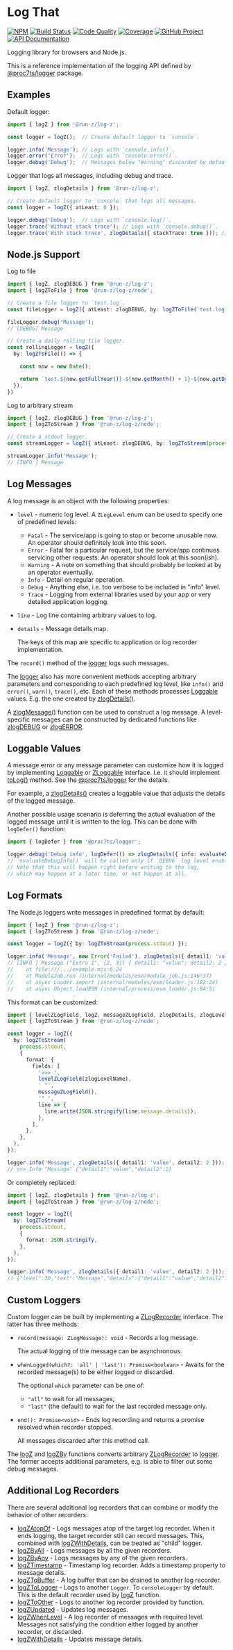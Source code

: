 Log That
========

[![NPM][npm-image]][npm-url]
[![Build Status][build-status-img]][build-status-link]
[![Code Quality][quality-img]][quality-link]
[![Coverage][coverage-img]][coverage-link]
[![GitHub Project][github-image]][github-url]
[![API Documentation][api-docs-image]][API documentation]

Logging library for browsers and Node.js.

This is a reference implementation of the logging API defined by [@proc7ts/logger] package.

[npm-image]: https://img.shields.io/npm/v/@run-z/log-z.svg?logo=npm
[npm-url]: https://www.npmjs.com/package/@run-z/log-z
[build-status-img]: https://github.com/run-z/log-z/workflows/Build/badge.svg
[build-status-link]: https://github.com/run-z/log-z/actions?query=workflow:Build
[quality-img]: https://app.codacy.com/project/badge/Grade/17c8d581b0254f379875ec1355dcdce4
[quality-link]: https://www.codacy.com/gh/run-z/log-z/dashboard?utm_source=github.com&utm_medium=referral&utm_content=run-z/log-z&utm_campaign=Badge_Grade
[coverage-img]: https://app.codacy.com/project/badge/Coverage/17c8d581b0254f379875ec1355dcdce4
[coverage-link]: https://www.codacy.com/gh/run-z/log-z/dashboard?utm_source=github.com&utm_medium=referral&utm_content=run-z/log-z&utm_campaign=Badge_Coverage
[github-image]: https://img.shields.io/static/v1?logo=github&label=GitHub&message=project&color=informational
[github-url]: https://github.com/run-z/log-z
[api-docs-image]: https://img.shields.io/static/v1?logo=typescript&label=API&message=docs&color=informational
[API documentation]: https://run-z.github.io/log-z/
[@proc7ts/logger]: https://www.npmjs.com/package/@proc7ts/logger


Examples
--------

Default logger:
```typescript
import { logZ } from '@run-z/log-z';

const logger = logZ();  // Create default logger to `console`.

logger.info('Message'); // Logs with `console.info()`.
logger.error('Error');  // Logs with `console.error()`.
logger.debug('Debug');  // Messages below "Warning" discarded by default.
```

Logger that logs all messages, including debug and trace.
```typescript
import { logZ, zlogDetails } from '@run-z/log-z';

// Create default logger to `console` that logs all messages.
const logger = logZ({ atLeast: 0 });

logger.debug('Debug');  // Logs with `console.log()`.
logger.trace('Without stack trace'); // Logs with `console.debug()`.
logger.trace('With stack trace', zlogDetails({ stackTrace: true })); // Logs with `console.trace()`.
```

Node.js Support
---------------

Log to file
```typescript
import { logZ, zlogDEBUG } from '@run-z/log-z';
import { logZToFile } from '@run-z/log-z/node';

// Create a file logger to `test.log`.
const fileLogger = logZ({ atLeast: zlogDEBUG, by: logZToFile('test.log') });

fileLogger.debug('Message');
// [DEBUG] Message

// Create a daily rolling file logger.
const rollingLogger = logZ({
  by: logZToFile(() => {

    const now = new Date();

    return `test.${now.getFullYear()}-${now.getMonth() + 1}-${now.getDate()}.log`;
  }),
})
```

Log to arbitrary stream
```typescript
import { logZ, zlogDEBUG } from '@run-z/log-z';
import { logZToStream } from '@run-z/log-z/node';

// Create a stdout logger.
const streamLogger = logZ({ atLeast: zlogDEBUG, by: logZToStream(process.stdout) });

streamLogger.info('Message');
// [INFO ] Message
```

Log Messages
------------

A log message is an object with the following properties:

- `level` - numeric log level. A `ZLogLevel` enum can be used to specify one of predefined levels:

  - `Fatal` - The service/app is going to stop or become unusable now.
    An operator should definitely look into this soon.
  - `Error` - Fatal for a particular request, but the service/app continues servicing other requests.
    An operator should look at this soon(ish).
  - `Warning` - A note on something that should probably be looked at by an operator eventually.
  - `Info` - Detail on regular operation.
  - `Debug` - Anything else, i.e. too verbose to be included in "info" level.
  - `Trace` - Logging from external libraries used by your app or very detailed application logging.

- `line` - Log line containing arbitrary values to log.

- `details` - Message details map.

  The keys of this map are specific to application or log recorder implementation.


The `record()` method of the [logger] logs such messages.

The [logger] also has more convenient methods accepting arbitrary parameters and corresponding to each predefined log
level, like `info()` and `error()`, `warn()`, `trace()`, etc. Each of these methods processes [Loggable] values. E.g.
the one created by [zlogDetails()].

A [zlogMessage()] function can be used to construct a log message. A level-specific messages can be constructed by
dedicated functions like [zlogDEBUG] or [zlogERROR].

[logger]: https://run-z.github.io/log-z/interfaces/_run_z_log_z.ZLogger.html
[Loggable]: https://proc7ts.github.io/logger/interfaces/Loggable.html
[zlogDetails()]: https://run-z.github.io/log-z/modules/_run_z_log_z.html#zlogDetails
[zlogMessage()]: https://run-z.github.io/log-z/modules/_run_z_log_z.html#zlogMessage
[zlogDEBUG]: https://run-z.github.io/log-z/modules/_run_z_log_z.html#zlogDEBUG
[zlogERROR]: https://run-z.github.io/log-z/modules/_run_z_log_z.html#zlogERROR


Loggable Values
---------------

A message error or any message parameter can customize how it is logged by implementing [Loggable] or [ZLoggable]
interface. I.e. it should implement [toLog()] method. See the [@proc7ts/logger] for the details.

For example, a [zlogDetails()] creates a loggable value that adjusts the details of the logged message.

Another possible usage scenario is deferring the actual evaluation of the logged message until it is written to the log.
This can be done with `logDefer()` function:
```typescript
import { logDefer } from '@proc7ts/logger';

logger.debug('Debug info', logDefer(() => zlogDetails({ info: evaluateDebugInfo() })));
// `evaluateDebugInfo()` will be called only if `DEBUG` log level enabled.
// Note that this will happen right before writing to the log,
// which may happen at a later time, or not happen at all.
```

[ZLoggable]: https://run-z.github.io/log-z/interfaces/_run_z_log_z.ZLoggable.html
[toLog()]: https://run-z.github.io/log-z/interfaces/_run_z_log_z.ZLoggable.html#toLog

Log Formats
-----------

The Node.js loggers write messages in predefined format by default:
```typescript
import { logZ } from '@run-z/log-z';
import { logZToStream } from '@run-z/log-z/node';

const logger = logZ({ by: logZToStream(process.stdout) });

logger.info('Message', new Error('Failed'), zlogDetails({ detail1: 'value', detail2: 2 }), 'Extra 1', [2, 3])
// [INFO ] Message ("Extra 1", [2, 3]) { detail1: "value"; detail2: 2 } Error: Failed
//    at file:///.../example.mjs:6:24
//    at ModuleJob.run (internal/modules/esm/module_job.js:146:37)
//    at async Loader.import (internal/modules/esm/loader.js:182:24)
//    at async Object.loadESM (internal/process/esm_loader.js:84:5)
```

This format can be customized:
```typescript
import { levelZLogField, logZ, messageZLogField, zlogDetails, zlogLevelName } from '@run-z/log-z';
import { logZToStream } from '@run-z/log-z/node';

const logger = logZ({
  by: logZToStream(
    process.stdout,
    {
      format: {
        fields: [
          '>>> ',
          levelZLogField(zlogLevelName),
          ' "',
          messageZLogField(),
          '" ',
          line => {
            line.write(JSON.stringify(line.message.details));
          },
        ],
      },
    },
  ),
});

logger.info('Message', zlogDetails({ detail1: 'value', detail2: 2 }));
// >>> Info "Message" {"detail1":"value","detail2":2}
```

Or completely replaced:
```typescript
import { logZ, zlogDetails } from '@run-z/log-z';
import { logZToStream } from '@run-z/log-z/node';

const logger = logZ({
  by: logZToStream(
    process.stdout,
    {
      format: JSON.stringify,
    },
  ),
});

logger.info('Message', zlogDetails({ detail1: 'value', detail2: 2 }));
// {"level":30,"text":"Message","details":{"detail1":"value","detail2":2},"extra":[]}
```


Custom Loggers
--------------

Custom logger can be built by implementing a [ZLogRecorder] interface. The latter has three methods:

- `record(message: ZLogMessage): void` - Records a log message.

  The actual logging of the message can be asynchronous.

- `whenLogged(which?: 'all' | 'last'): Promise<boolean>` - Awaits for the recorded message(s) to be either logged or
  discarded.

  The optional `which` parameter can be one of:

  - `"all"` to wait for all messages,
  - `"last"` (the default) to wait for the last recorded message only.

- `end(): Promise<void>` - Ends log recording and returns a promise resolved when recorder stopped.

  All messages discarded after this method call.


The [logZ] and [logZBy] functions converts arbitrary [ZLogRecorder] to [logger]. The former accepts additional
parameters, e.g. is able to filter out some debug messages.

[logZ]: https://run-z.github.io/log-z/modules/_run_z_log_z.html#logZ
[logZBy]: https://run-z.github.io/log-z/modules/_run_z_log_z.html#logZBy
[ZLogRecorder]: https://run-z.github.io/log-z/interfaces/_run_z_log_z.ZLogRecorder.html


Additional Log Recorders
------------------------

There are several additional log recorders that can combine or modify the behavior of other recorders:

- [logZAtopOf] - Logs messages atop of the target log recorder.
  When it ends logging, the target recorder still can record messages.
  This, combined with [logZWithDetails], can be treated as "child" logger.
- [logZByAll] - Logs messages by all the given recorders.
- [logZByAny] - Logs messages by any of the given recorders.
- [logZTimestamp] - Timestamp log recorder.
  Adds a timestamp property to message details.
- [logZToBuffer] - A log buffer that can be drained to another log recorder.
- [logZToLogger] - Logs to another `Logger`. To `consoleLogger` by default. This is the default recorder used by [logZ]
  function.
- [logZToOther] - Logs to another log recorder provided by function.
- [logZUpdated] - Updates log messages.
- [logZWhenLevel] - A log recorder of messages with required level.
  Messages not satisfying the condition either logged by another recorder, or discarded.
- [logZWithDetails] - Updates message details.

[logZAtopOf]: https://run-z.github.io/log-z/modules/_run_z_log_z.html#logZAtopOf
[logZByAll]: https://run-z.github.io/log-z/modules/_run_z_log_z.html#logZByAll
[logZByAny]: https://run-z.github.io/log-z/modules/_run_z_log_z.html#logZByAny
[logZTimestamp]: https://run-z.github.io/log-z/modules/_run_z_log_z.html#logZTimestamp
[logZToBuffer]: https://run-z.github.io/log-z/modules/_run_z_log_z.html#logZToBuffer
[logZToLogger]: https://run-z.github.io/log-z/modules/_run_z_log_z.html#logZToLogger
[logZToOther]: https://run-z.github.io/log-z/modules/_run_z_log_z.html#logZToOther
[logZUpdated]: https://run-z.github.io/log-z/modules/_run_z_log_z.html#logZUpdated
[logZWhenLevel]: https://run-z.github.io/log-z/modules/_run_z_log_z.html#logZWhenLevel
[logZWithDetails]: https://run-z.github.io/log-z/modules/_run_z_log_z.html#logZWithDetails
